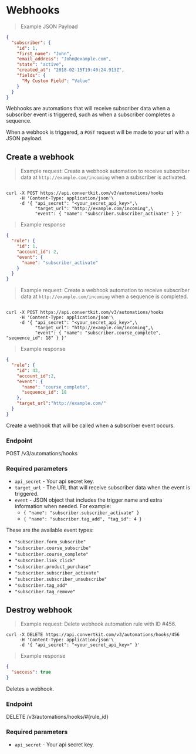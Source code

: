 Webhooks
========

> Example JSON Payload

```json
{
  "subscriber": {
    "id": 1,
    "first_name": "John",
    "email_address": "John@example.com",
    "state": "active",
    "created_at": "2018-02-15T19:40:24.913Z",
    "fields": {
      "My Custom Field": "Value"
    }
  }
}

```

Webhooks are automations that will receive subscriber data when a subscriber event is triggered, such as when a subscriber completes a sequence.

When a webhook is triggered, a `POST` request will be made to your url with a JSON payload.

Create a webhook
----------------

> Example request: Create a webhook automation to receive subscriber data at `http://example.com/incoming` when a subscriber is activated.

```shell

curl -X POST https://api.convertkit.com/v3/automations/hooks
     -H 'Content-Type: application/json'\
     -d '{ "api_secret": "<your_secret_api_key>",\
           "target_url": "http://example.com/incoming",\
           "event": { "name": "subscriber.subscriber_activate" } }'

```

> Example response


```json
{
  "rule": {
    "id": 1,
    "account_id": 2,
    "event": {
      "name": "subscriber_activate"
    }
  }
}

```

> Example request: Create a webhook automation to receive subscriber data at `http://example.com/incoming` when a sequence is completed.

```shell

curl -X POST https://api.convertkit.com/v3/automations/hooks
     -H 'Content-Type: application/json'\
     -d '{ "api_secret": "<your_secret_api_key>",\
           "target_url": "http://example.com/incoming",\
           "event": { "name": "subscriber.course_complete", "sequence_id": 18" } }'

```

> Example response

```json
{
  "rule": {
    "id": 43,
    "account_id":2,
    "event": {
      "name": "course_complete",
      "sequence_id": 18
    },
    "target_url":"http://example.com/"
  }
}
```

Create a webhook that will be called when a subscriber event occurs.

### Endpoint

POST /v3/automations/hooks

### Required parameters

-   `api_secret` - Your api secret key.
-   `target_url` - The URL that will receive subscriber data when the event is triggered.
-   `event` - JSON object that includes the trigger name and extra information when needed. For example:
    -   `{ "name": "subscriber.subscriber_activate" }`
    -   `{ "name": "subscriber.tag_add", "tag_id": 4 }`

These are the available event types:

-   `"subscriber.form_subscribe"`
-   `"subscriber.course_subscribe"`
-   `"subscriber.course_complete"`
-   `"subscriber.link_click"`
-   `"subscriber.product_purchase"`
-   `"subscriber.subscriber_activate"`
-   `"subscriber.subscriber_unsubscribe"`
-   `"subscriber.tag_add"`
-   `"subscriber.tag_remove"`


Destroy webhook
---------------

> Example request: Delete webhook automation rule with ID #456.

```shell
curl -X DELETE https://api.convertkit.com/v3/automations/hooks/456
     -H 'Content-Type: application/json'\
     -d '{ "api_secret": "<your_secret_api_key>" }'
```

> Example response

```json
{
  "success": true
}
```

Deletes a webhook.

### Endpoint

DELETE /v3/automations/hooks/#{rule_id}

### Required parameters

-   `api_secret` - Your api secret key.

